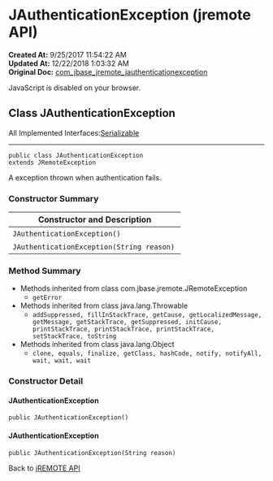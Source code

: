 # JAuthenticationException (jremote API)

**Created At:** 9/25/2017 11:54:22 AM  
**Updated At:** 12/22/2018 1:03:32 AM  
**Original Doc:** [com_jbase_jremote_jauthenticationexception](https://docs.jbase.com/39248-jremote/com_jbase_jremote_jauthenticationexception)  


JavaScript is disabled on your browser.



## Class JAuthenticationException

All Implemented Interfaces:[Serializable](http://java.sun.com/j2se/1.5.0/docs/api/java/io/Serializable.html?is-external=true "class or interface in java.io")
* * *


```
public class JAuthenticationException
extends JRemoteException
```

A exception thrown when authentication fails.

### Constructor Summary


| Constructor and Description<br> |
| --- |
| `JAuthenticationException()` <br> |
| `JAuthenticationException(String reason)` <br> |






### Method Summary

- Methods inherited from class com.jbase.jremote.JRemoteException
    - `getError`
- Methods inherited from class java.lang.Throwable
    - `addSuppressed, fillInStackTrace, getCause, getLocalizedMessage, getMessage, getStackTrace, getSuppressed, initCause, printStackTrace, printStackTrace, printStackTrace, setStackTrace, toString`
- Methods inherited from class java.lang.Object
    - `clone, equals, finalize, getClass, hashCode, notify, notifyAll, wait, wait, wait`

### Constructor Detail

#### JAuthenticationException

```
public JAuthenticationException()
```

#### JAuthenticationException

```
public JAuthenticationException(String reason)
```

Back to [jREMOTE API](com_jbase_jremote_package-summary)
